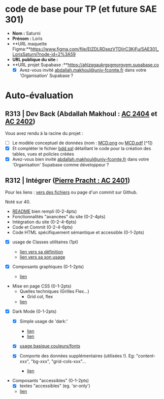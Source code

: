 # code de base pour TP (et future SAE 301)

- **Nom :** Saturni
- **Prénom :** Loris
- **URL maquette Figma:**https://www.figma.com/file/EIZDLRDsezVTDIjrC3KiFu/SAE301_LorisSaturni?node-id=2%3A59
- **URL publique du site :**
- **URL projet Supabase :**https://ahlzqgaukrgsgmorgyem.supabase.co
  - [X] Avez-vous invité abdallah.makhoul@univ-fcomte.fr dans votre 'Organisation' Supabase ?

# Auto-évaluation

## R313 | Dev Back (Abdallah Makhoul : [AC 2404](https://moodle.univ-fcomte.fr/mod/assign/view.php?id=612670) et [AC 2402](https://moodle.univ-fcomte.fr/mod/assign/view.php?id=612669))

Vous avez rendu à la racine du projet :

- [ ] Le modèle conceptuel de données (nom : [MCD.png](/MCD.png) ou [MCD.pdf](/MCD.pdf) [^1])
- [X] Et compléter le fichier [bdd.sql](/bdd.sql) détaillant le code pour la création des tables, vues et policies créées
- [X] Avez-vous bien invité abdallah.makhoul@univ-fcomte.fr dans votre 'Organisation' Supabase comme développeur ?

## R312 | Intégrer ([Pierre Pracht : AC 2401](https://moodle.univ-fcomte.fr/mod/assign/view.php?id=612668))

Pour les liens :
[vers des fichiers](https://docs.github.com/en/repositories/managing-your-repositorys-settings-and-features/customizing-your-repository/about-readmes#relative-links-and-image-paths-in-readme-files) ou page d'un commit sur Github.

Noté sur 40.

- [README](/README.md) bien rempli (0-2-4pts)
- Fonctionnalités "avancées" du site (0-2-4pts)
- Intégration du site (0-2-4-6pts)
- Code et Commit (0-2-4-6pts)
- Code HTML spécifiquement sémantique et accessible (0-1-2pts)

- [X] usage de Classes utilitaires (1pt)
  - [lien vers sa définition](/tailwind.config.js#L12)
  - [lien vers sa son usage](/src/App.vue#L23)

- [X] Composants graphiques (0-1-2pts)
  - [lien](/src/components/LoginLogout.vue#L19)

- Mise en page CSS (0-1-2pts)
  - Quelles techniques (Grilles Flex...)
    - Grid col, flex
  - [lien](/src/App.vue#L85)

- [X] Dark Mode (0-1-2pts)
  - [X] Simple usage de 'dark:'
    - [lien](/App.vue#L83)
    - [lien](/src/pages/index.vue#L78)

  - [X] [usage basique couleurs/fonts](/tailwind.config.js#L17)

  - [X] Comporte des données supplémentaires (utilisées !). Eg: "content-xxx", "bg-xxx", "grid-cols-xxx"...
    - [lien](/tailwind.config.js#L12)

- Composants "accessibles" (0-1-2pts)
  - [X] textes "accessibles" (eg. 'sr-only')
  - [lien](/src/components/FormMontre.vue#L71)

